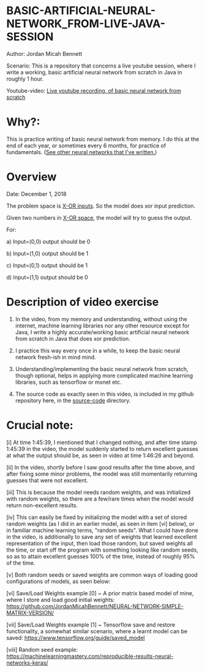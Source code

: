 # BASIC-ARTIFICIAL-NEURAL-NETWORK_FROM-LIVE-JAVA-SESSION

  Author: Jordan Micah Bennett
  
  Scenario: This is a repository that concerns a live youtube session, where I write a working, basic artificial neural network from scratch in Java in roughly 1 hour. 

  Youtube-video: [Live youtube recording, of basic neural network from scratch](https://www.youtube.com/watch?v=OhRkCb8XGj0)
  
  Why?: 
  ====
  This is practice writing of basic neural network from memory. I do this at the end of each year, or sometimes every 6 months, for practice of fundamentals. ([See other neural networks that  I've written.](https://github.com/JordanMicahBennett/NEURAL_NETWORK_PRACTICE))
  
  
  Overview
  ====
  Date: December 1, 2018
  
  The problem space is [X-OR inputs](https://en.wikipedia.org/wiki/XOR_gate). So the model does xor input prediction.
  
  Given two numbers in [X-OR space](https://en.wikipedia.org/wiki/XOR_gate), the model will try to guess the output.
  
  For:
  
  a) Input=(0,0) output should be 0
  
  b) Input=(1,0) output should be 1
  
  c) Input=(0,1) output should be 1
  
  d) Input=(1,1) output should be 0
  
 
Description of video exercise
====

1. In the video, from my memory and understanding, without using the internet, machine learning libraries nor any other resource except for Java, I write a highly accurate/working basic artificial neural network from scratch in Java that does xor prediction.

2. I practice this way every once in a while, to keep the basic neural network fresh-ish in mind mind.

3. Understanding/implementing the basic neural network from scratch, though optional, helps in applying more complicated machine learning libraries, such as tensorflow or mxnet etc.

4. The source code as exactly seen in this video, is included in my github repository here, in the [source-code](https://github.com/JordanMicahBennett/BASIC-ARTIFICIAL-NEURAL-NETWORK_FROM-LIVE-JAVA-SESSION/tree/master/source%20code) directory.







Crucial note:
====
[i] At time 1:45:39, I mentioned that I changed nothing, and after time stamp 1:45:39 in the video, the model suddenly started to return excellent guesses at what the output should be, as seen in video at time 1:46:26 and beyond.

[ii] In the video, shortly before I saw good results after the time above, and after fixing some minor problems, the model was still momentarily returning guesses that were not excellent.

[iii] This is because the model needs random weights, and was initialized with random weights, so there are a few/rare times when the model would return non-excellent results. 

[iv] This can easily be fixed by initializing the model with a set of stored random weights (as I did in an earlier model, as seen in item [vi] below), or in familiar machine learning terms, "random seeds". What I could have done in the video, is additionally to save any set of weights that learned excellent representation of the input, then load those random, but saved weights all the time, or start off the program with something looking like random seeds, so as to attain excellent guesses 100% of the time, instead of roughly 95% of the time.

[v] Both random seeds or saved weights are common ways of loading good configurations of models, as seen below:

[vi] Save/Load Weights example [0] ~ A prior matrix based model of mine, where I store and load good initial weights: https://github.com/JordanMicahBennett/NEURAL-NETWORK-SIMPLE-MATRIX-VERSION/

[vii] Save/Load Weights example [1] ~ Tensorflow save and restore functionality, a somewhat similar scenario, where a learnt model can be saved: https://www.tensorflow.org/guide/saved_model

[viii] Random seed example: 
https://machinelearningmastery.com/reproducible-results-neural-networks-keras/




